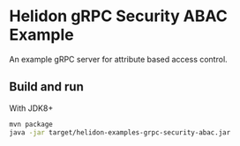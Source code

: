 # Helidon gRPC Security ABAC Example

An example gRPC server for attribute based access control.

## Build and run

With JDK8+
```bash
mvn package
java -jar target/helidon-examples-grpc-security-abac.jar
```
